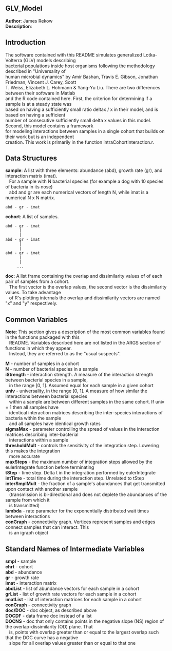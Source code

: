 ## GLV_Model ##  
  
**Author**: James Rekow  
**Description**:  

  
## Introduction ##  
  
The software contained with this README simulates generalized Lotka-Volterra (GLV) models describing  
bacterial populations inside host organisms following the methodology described in "Universality of  
human microbial dynamics" by Amir Bashan, Travis E. Gibson, Jonathan Friedman, Vincent J. Carey, Scott  
T. Weiss, Elizabeth L. Hohmann & Yang-Yu Liu. There are two differences between their software in Matlab  
and the R code contained here. First, the criterion for determining if a sample is at a steady state was  
based on having a sufficiently small ratio deltax / x in their model, and is based on having a sufficient  
number of consecutive sufficiently small delta x values in this model. Second, this model contains a framework  
for modeling interactions between samples in a single cohort that builds on their work but is an independent  
creation. This work is primarily in the function intraCohortInteraction.r.  
  
## Data Structures ##  
  
**sample**: A list with three elements: abundance (abd), growth rate (gr), and interaction matrix (imat).  
          &nbsp;&nbsp; For a sample with N bacterial species (for example a dog with 10 species of bacteria in its nose)  
          &nbsp;&nbsp; abd and gr are each numerical vectors of length N, while imat is a numerical N x N matrix.  
  
	abd - gr - imat  
  
**cohort**: A list of samples.  
  
	abd - gr - imat  
          |  
          |  
	abd - gr - imat  
          |   
          |  
	abd - gr - imat   
          |  
          |
  	     ...  
  
**doc**: A list frame containing the overlap and dissimilarity values of of each pair of samples from a cohort.  
           &nbsp;&nbsp; The first vector is the overlap values, the second vector is the dissimilarity values. To take advantage  
           &nbsp;&nbsp; of R's plotting internals the overlap and dissimilarity vectors are named "x" and "y" respectively.  
  
## Common Variables ##  
  
**Note**: This section gives a description of the most common variables found in the functions packaged with this  
      &nbsp;&nbsp; README. Variables described here are not listed in the ARGS section of functions in which they appear.  
      &nbsp;&nbsp; Instead, they are referred to as the "usual suspects".  
  
**M**             - number of samples in a cohort  
**N**             - number of bacterial species in a sample  
**iStrength**     - interaction strength. A measure of the interaction strength between bacterial species in a sample,  
                &nbsp;&nbsp; in the range [0, 1]. Assumed equal for each sample in a given cohort  
**univ**          - universality, in the range [0, 1]. A measure of how similar the interactions between bacterial species  
                &nbsp;&nbsp; within a sample are between different samples in the same cohort. If univ = 1 then all samples have  
                &nbsp;&nbsp; identical interaction matrices describing the inter-species interactions of bacteria within the sample  
                &nbsp;&nbsp; and all samples have identical growth rates  
**sigmaMax**      - parameter controlling the spread of values in the interaction matrices describing inter-bacterial  
                &nbsp;&nbsp; interactions within a sample  
**thresholdMult** - controls the sensitivity of the integration step. Lowering this makes the integration  
                &nbsp;&nbsp; more accurate  
**maxSteps**      - the maximum number of integration steps allowed by the eulerIntegrate function before terminating  
**tStep**         - time step. Delta t in the integration performed by eulerIntegrate  
**intTime**       - total time during the interaction step. Unrelated to tStep  
**interSmplMult** - the fraction of a sample's abundances that get transmitted upon contact with another sample   
                &nbsp;&nbsp; (transmission is bi-directional and does not deplete the abundances of the sample from which it  
                &nbsp;&nbsp; is transmitted)  
**lambda**        - rate parameter for the exponentially distributed wait times between interactions  
**conGraph**      - connectivity graph. Vertices represent samples and edges connect samples that can interact. This  
                &nbsp;&nbsp; is an igraph object  
  
## Standard Names of Intermediate Variables ##  
  
**smpl**     - sample  
**chrt**     - cohort  
**abd**      - abundance  
**gr**       - growth rate  
**imat**     - interaction matrix  
**abdList**  - list of abundance vectors for each sample in a cohort  
**grList**   - list of growth rate vectors for each sample in a cohort  
**imatList** - list of interaction matrices for each sample in a cohort  
**conGraph** - connectivity graph  
**doc/DOC**  - doc object, as described above  
**DOCDF**    - data frame doc instead of a list  
**DOCNS**    - doc that only contains points in the negative slope (NS) region of the overlap-dissimilarity (OD) plane. That  
           &nbsp;&nbsp; is, points with overlap greater than or equal to the largest overlap such that the DOC curve has a negative   
           &nbsp;&nbsp; slope for all overlap values greater than or equal to that one  

